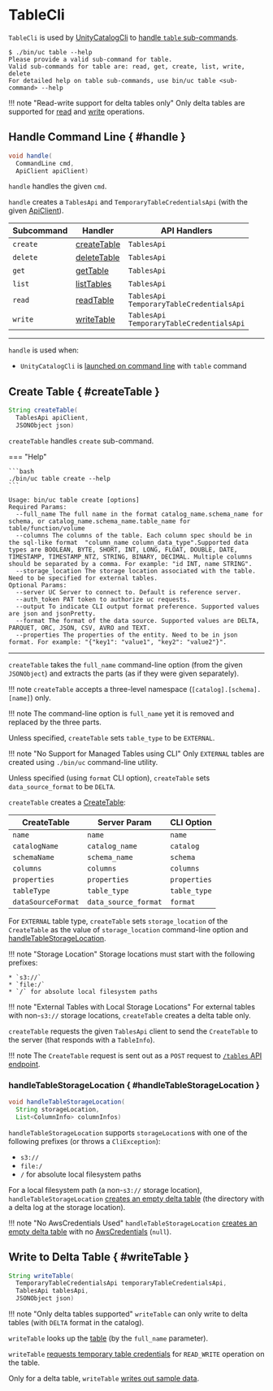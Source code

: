 # TableCli

`TableCli` is used by [UnityCatalogCli](UnityCatalogCli.md) to [handle `table` sub-commands](#handle).

```console
$ ./bin/uc table --help
Please provide a valid sub-command for table.
Valid sub-commands for table are: read, get, create, list, write, delete
For detailed help on table sub-commands, use bin/uc table <sub-command> --help
```

!!! note "Read-write support for delta tables only"
    Only delta tables are supported for [read](#readTable) and [write](#writeTable) operations.

## Handle Command Line { #handle }

```java
void handle(
  CommandLine cmd,
  ApiClient apiClient)
```

`handle` handles the given `cmd`.

`handle` creates a `TablesApi` and `TemporaryTableCredentialsApi` (with the given [ApiClient](../client/ApiClient.md)).

Subcommand | Handler | API Handlers
-|-|-
 `create` | [createTable](#createTable) | `TablesApi`
 `delete` | [deleteTable](#deleteTable) | `TablesApi`
 `get` | [getTable](#getTable) | `TablesApi`
 `list` | [listTables](#listTables) | `TablesApi`
 `read` | [readTable](#readTable) | `TablesApi`<br>`TemporaryTableCredentialsApi`
 `write` | [writeTable](#writeTable) | `TablesApi`<br>`TemporaryTableCredentialsApi`

---

`handle` is used when:

* `UnityCatalogCli` is [launched on command line](UnityCatalogCli.md#main) with `table` command

## Create Table { #createTable }

```java
String createTable(
  TablesApi apiClient,
  JSONObject json)
```

`createTable` handles `create` sub-command.

=== "Help"

    ```bash
    ./bin/uc table create --help
    ```

```text
Usage: bin/uc table create [options]
Required Params:
  --full_name The full name in the format catalog_name.schema_name for schema, or catalog_name.schema_name.table_name for table/function/volume
  --columns The columns of the table. Each column spec should be in the sql-like format  "column_name column_data_type".Supported data types are BOOLEAN, BYTE, SHORT, INT, LONG, FLOAT, DOUBLE, DATE, TIMESTAMP, TIMESTAMP_NTZ, STRING, BINARY, DECIMAL. Multiple columns should be separated by a comma. For example: "id INT, name STRING".
  --storage_location The storage location associated with the table. Need to be specified for external tables.
Optional Params:
  --server UC Server to connect to. Default is reference server.
  --auth_token PAT token to authorize uc requests.
  --output To indicate CLI output format preference. Supported values are json and jsonPretty.
  --format The format of the data source. Supported values are DELTA, PARQUET, ORC, JSON, CSV, AVRO and TEXT.
  --properties The properties of the entity. Need to be in json format. For example: "{"key1": "value1", "key2": "value2"}".
```

---

`createTable` takes the `full_name` command-line option (from the given `JSONObject`) and extracts the parts (as if they were given separately).

!!! note
    `createTable` accepts a three-level namespace (`[catalog].[schema].[name]`) only.

!!! note
    The command-line option is `full_name` yet it is removed and replaced by the three parts.

Unless specified, `createTable` sets `table_type` to be `EXTERNAL`.

!!! note "No Support for Managed Tables using CLI"
    Only `EXTERNAL` tables are created using `./bin/uc` command-line utility.

Unless specified (using `format` CLI option), `createTable` sets `data_source_format` to be `DELTA`.

`createTable` creates a [CreateTable](../server/CreateTable.md):

CreateTable | Server Param | CLI Option
-|-|-
 `name` | `name` | `name`
 `catalogName` | `catalog_name` | `catalog`
 `schemaName` | `schema_name` | `schema`
 `columns` | `columns` | `columns`
 `properties` | `properties` | `properties`
 `tableType` | `table_type` | `table_type`
 `dataSourceFormat` | `data_source_format` | `format`

For `EXTERNAL` table type, `createTable` sets `storage_location` of the `CreateTable` as the value of `storage_location` command-line option and [handleTableStorageLocation](#handleTableStorageLocation).

!!! note "Storage Location"
    Storage locations must start with the following prefixes:

    * `s3://`
    * `file:/`
    * `/` for absolute local filesystem paths

!!! note "External Tables with Local Storage Locations"
    For external tables with non-`s3://` storage locations, `createTable` creates a delta table only.

`createTable` requests the given `TablesApi` client to send the `CreateTable` to the server (that responds with a `TableInfo`).

!!! note
    The `CreateTable` request is sent out as a `POST` request to [`/tables` API endpoint](../server/TableService.md#createTable).

### handleTableStorageLocation { #handleTableStorageLocation }

```java
void handleTableStorageLocation(
  String storageLocation,
  List<ColumnInfo> columnInfos)
```

`handleTableStorageLocation` supports `storageLocation`s with one of the following prefixes (or throws a `CliException`):

* `s3://`
* `file:/`
* `/` for absolute local filesystem paths

For a local filesystem path (a non-`s3://` storage location), `handleTableStorageLocation` [creates an empty delta table](DeltaKernelUtils.md#createDeltaTable) (the directory with a delta log at the storage location).

!!! note "No AwsCredentials Used"
    `handleTableStorageLocation` [creates an empty delta table](DeltaKernelUtils.md#createDeltaTable) with no [AwsCredentials](../server/AwsCredentials.md) (`null`).

## Write to Delta Table { #writeTable }

```java
String writeTable(
  TemporaryTableCredentialsApi temporaryTableCredentialsApi,
  TablesApi tablesApi,
  JSONObject json)
```

!!! note "Only delta tables supported"
    `writeTable` can only write to delta tables (with `DELTA` format in the catalog).

`writeTable` looks up the [table](../server/TableService.md#getTable) (by the `full_name` parameter).

`writeTable` [requests temporary table credentials](#getTemporaryTableCredentials) for `READ_WRITE` operation on the table.

Only for a delta table, `writeTable` [writes out sample data](DeltaKernelWriteUtils.md#writeSampleDataToDeltaTable).
